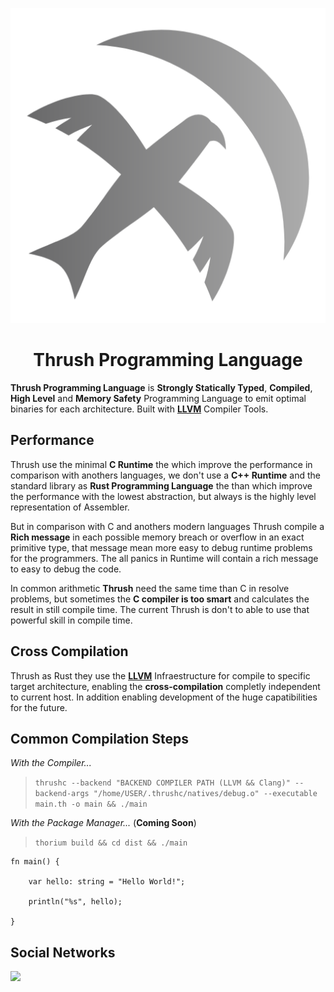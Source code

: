 <p align="center">
  <img src= "https://github.com/thrushlang/.github/blob/main/assets/Thrush.png" alt= "logo" style= "width: 2hv; height: 2hv;"> </img>
</p>

<h1 align="center">Thrush Programming Language</h1>

**Thrush Programming Language** is **Strongly Statically Typed**, **Compiled**, **High Level** and **Memory Safety** Programming Language to emit optimal binaries for each architecture. Built with **[LLVM](https://llvm.org/)** Compiler Tools.

## Performance 

Thrush use the minimal **C Runtime** the which improve the performance in comparison with anothers languages, we don't use a **C++ Runtime** and the standard library as **Rust Programming Language** the than which improve the performance with the lowest abstraction, but always is the highly level representation of Assembler.

But in comparison with C and anothers modern languages Thrush compile a **Rich message** in each possible memory breach or overflow in an exact primitive type, that message mean more easy to debug runtime problems for the programmers. The all panics in Runtime will contain a rich message to easy to debug the code.

In common arithmetic **Thrush** need the same time than C in resolve problems, but sometimes the **C compiler is too smart** and calculates the result in still compile time. The current Thrush is don't to able to use that powerful skill in compile time.

## Cross Compilation

Thrush as Rust they use the **[LLVM](https://llvm.org/)** Infraestructure for compile to specific target architecture, enabling the **cross-compilation** completly independent to current host. In addition enabling development of the huge capatibilities for the future.

## Common Compilation Steps

*With the Compiler...*

> `thrushc --backend "BACKEND COMPILER PATH (LLVM && Clang)" --backend-args "/home/USER/.thrushc/natives/debug.o" --executable main.th -o main && ./main`

*With the Package Manager...* (**Coming Soon**)

> `thorium build && cd dist && ./main`

```
fn main() {

    var hello: string = "Hello World!";

    println("%s", hello);

}
```

## Social Networks

[![](https://dcbadge.limes.pink/api/server/https://discord.gg/DJaVs4kM9U)](https://discord.gg/DJaVs4kM9U)